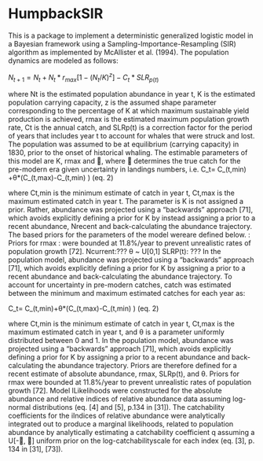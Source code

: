 # HumpbackSIR
This is a package to implement a deterministic generalized logistic model in a Bayesian framework using a Sampling-Importance-Resampling (SIR) algorithm as implemented by McAllister et al. (1994). The population dynamics are modeled as follows:

$N_{t+1}=N_t+N_t*r_{max}  \left[1 - \left(N_t/K \right)^z \right] - C_t *SLR_{p(t)}$

where Nt is the estimated population abundance in year t, K is the estimated population carrying capacity, z is the assumed shape parameter corresponding to the percentage of K at which maximum sustainable yield production is achieved, rmax is the estimated maximum population growth rate, Ct is the annual catch, and SLRp(t) is a correction factor for the period of years that includes year t to account for whales that were struck and lost. The population was assumed to be at equilibrium (carrying capacity) in 1830, prior to the onset of historical whaling.
The estimable parameters of this model are K, rmax and , where  determines the true catch for the pre-modern era given uncertainty in landings numbers, i.e.
C_t= C_(t,min) +θ*(C_(t,max)-C_(t,min) )     (eq. 2)

where Ct,min is the minimum estimate of catch in year t, Ct,max is the maximum estimated catch in year t. The parameter is K is not assigned a prior. Rather, abundance was projected using a “backwards” approach [71], which avoids explicitly defining a prior for K by instead assigning a prior to a recent abundance, Nrecent and back-calculating the abundance trajectory. 
The based priors for the parameters of the model wereare defined below. :
Priors for rmax : were bounded at 11.8%/year to prevent unrealistic rates of population growth [72].
Ncurrent:???
θ ~ U[0,1]
SLRP(t): ??? 
In the population model, abundance was projected using a “backwards” approach [71], which avoids explicitly defining a prior for K by assigning a prior to a recent abundance and back-calculating the abundance trajectory. To account for uncertainty in pre-modern catches, catch was estimated between the minimum and maximum estimated catches for each year as:

C_t= C_(t,min)+θ*(C_(t,max)-C_(t,min) )     (eq. 2)

where Ct,min is the minimum estimate of catch in year t, Ct,max is the maximum estimated catch in year t, and θ is a parameter uniformly distributed between 0 and 1.
In the population model, abundance was projected using a “backwards” approach [71], which avoids explicitly defining a prior for K by assigning a prior to a recent abundance and back-calculating the abundance trajectory. Priors are therefore defined for a recent estimate of absolute abundance, rmax, SLRp(t), and θ. Priors for rmax were bounded at 11.8%/year to prevent unrealistic rates of population growth [72]. Model lLikelihoods were constructed for the absolute abundance and relative indices of relative abundance data assuming log-normal distributions (eq. [4] and [5], p.134 in [31]). The catchability coefficients for the iIndices of relative abundance were analytically integrated out to produce a marginal likelihoods, related to population abundance by analytically estimating a catchability coefficient q assuming a U[-, ] uniform prior on the log-catchabilityscale for each index (eq. [3], p. 134 in [31], [73]). 

